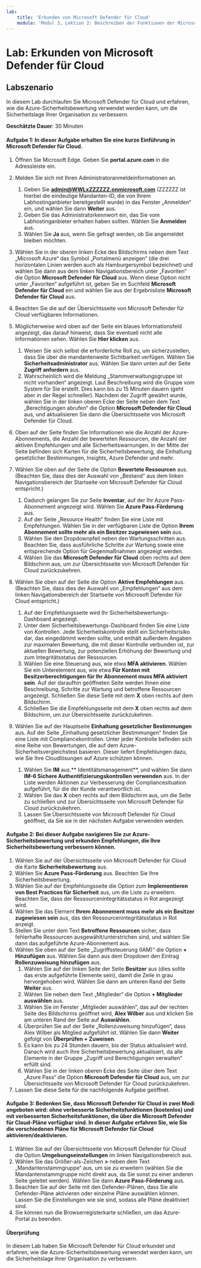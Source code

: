 ```yaml
---
lab:
    title: 'Erkunden von Microsoft Defender für Cloud'
    module: 'Modul 3, Lektion 2: Beschreiben der Funktionen der Microsoft-Sicherheitslösungen: Beschreiben der Sicherheitsverwaltungsfunktionen von Azure'
---
```


# Lab: Erkunden von Microsoft Defender für Cloud

## Labszenario
In diesem Lab durchlaufen Sie Microsoft Defender für Cloud und erfahren, wie die Azure-Sicherheitsbewertung verwendet werden kann, um die Sicherheitslage Ihrer Organisation zu verbessern.

**Geschätzte Dauer**: 30 Minuten

#### Aufgabe 1: In dieser Aufgabe erhalten Sie eine kurze Einführung in Microsoft Defender für Cloud.
1.	Öffnen Sie Microsoft Edge. Geben Sie **portal.azure.com** in die Adressleiste ein.

1. Melden Sie sich mit Ihren Administratoranmeldeinformationen an.
    1. Geben Sie **admin@WWLxZZZZZZ.onmicrosoft.com** (ZZZZZZ ist hierbei die eindeutige Mandanten-ID, die von Ihrem Labhostinganbieter bereitgestellt wurde) in das Fenster „Anmelden“ ein, und wählen Sie dann **Weiter** aus.
    1. Geben Sie das Administratorkennwort ein, das Sie vom Labhostinganbieter erhalten haben sollten. Wählen Sie **Anmelden** aus.
    1. Wählen Sie **Ja** aus, wenn Sie gefragt werden, ob Sie angemeldet bleiben möchten.

1. Wählen Sie in der oberen linken Ecke des Bildschirms neben dem Text „Microsoft Azure“ das Symbol „Portalmenü anzeigen“ (die drei horizontalen Linien werden auch als Hamburgersymbol bezeichnet) und wählen Sie dann aus dem linken Navigationsbereich unter „Favoriten“ die Option **Microsoft Defender für Cloud** aus.  Wenn diese Option nicht unter „Favoriten“ aufgeführt ist, geben Sie im Suchfeld **Microsoft Defender für Cloud** ein und wählen Sie aus der Ergebnisliste **Microsoft Defender für Cloud** aus.

1. Beachten Sie die auf der Übersichtsseite von Microsoft Defender für Cloud verfügbaren Informationen.  

1. Möglicherweise wird oben auf der Seite ein blaues Informationsfeld angezeigt, das darauf hinweist, dass Sie eventuell nicht alle Informationen sehen.  Wählen Sie **Hier klicken** aus.
    1. Weisen Sie sich selbst die erforderliche Roll zu, um sicherzustellen, dass Sie über die mandantenweite Sichtbarkeit verfügen.  Wählen Sie **Sicherheitsadministrator** aus. Wählen Sie dann unten auf der Seite **Zugriff anfordern** aus.
    1. Wahrscheinlich wird die Meldung „Stammverwaltungsgruppe ist nicht vorhanden“ angezeigt.  Laut Beschreibung wird die Gruppe vom System für Sie erstellt.  Dies kann bis zu 15 Minuten dauern (geht aber in der Regel schneller).  Nachdem der Zugriff gewährt wurde, wählen Sie in der linken oberen Ecke der Seite neben dem Text „Berechtigungen abrufen“ die Option **Microsoft Defender für Cloud** aus, und aktualisieren Sie dann die Übersichtsseite von Microsoft Defender für Cloud.

1. Oben auf der Seite finden Sie Informationen wie die Anzahl der Azure-Abonnements, die Anzahl der bewerteten Ressourcen, die Anzahl der aktiven Empfehlungen und alle Sicherheitswarnungen.  In der Mitte der Seite befinden sich Karten für die Sicherheitsbewertung, die Einhaltung gesetzlicher Bestimmungen, Insights, Azure Defender und mehr.  

1. Wählen Sie oben auf der Seite die Option **Bewertete Ressourcen** aus.  (Beachten Sie, dass dies der Auswahl von „Bestand“ aus dem linken Navigationsbereich der Startseite von Microsoft Defender für Cloud entspricht.)
    1. Dadurch gelangen Sie zur Seite **Inventar**, auf der Ihr Azure Pass-Abonnement angezeigt wird.  Wählen Sie **Azure Pass-Förderung** aus.
    1. Auf der Seite „Resource Health“ finden Sie eine Liste mit Empfehlungen.  Wählen Sie in der verfügbaren Liste die Option **Ihrem Abonnement sollte mehr als ein Besitzer zugewiesen sein** aus.
    1. Wählen Sie den Dropdownpfeil neben den Wartungsschritten aus. Beachten Sie, dass ausführliche Schritte zur Wartung sowie eine entsprechende Option für Gegenmaßnahmen angezeigt werden.  
    1. Wählen Sie das **Microsoft Defender für Cloud** oben rechts auf dem Bildschirm aus, um zur Übersichtsseite von Microsoft Defender für Cloud zurückzukehren.

1. Wählen Sie oben auf der Seite die Option **Aktive Empfehlungen** aus.  (Beachten Sie, dass dies der Auswahl von „Empfehlungen“ aus dem linken Navigationsbereich der Startseite von Microsoft Defender für Cloud entspricht.)
    1. Auf der Empfehlungsseite wird Ihr Sicherheitsbewertungs-Dashboard angezeigt.
    1. Unter dem Sicherheitsbewertungs-Dashboard finden Sie eine Liste von Kontrollen. Jede Sicherheitskontrolle stellt ein Sicherheitsrisiko dar, das eingedämmt werden sollte, und enthält außerdem Angaben zur maximalen Bewertung, die mit dieser Kontrolle verbunden ist, zur aktuellen Bewertung, zur potenziellen Erhöhung der Bewertung und zum Integritätsstatus der Ressourcen.  
    1. Wählen Sie eine Steuerung aus, wie etwa **MFA aktivieren**.  Wählen Sie ein Unterelement aus, wie etwa **Für Konten mit Besitzerberechtigungen für Ihr Abonnement muss MFA aktiviert sein**.  Auf der daraufhin geöffneten Seite werden Ihnen eine Beschreibung, Schritte zur Wartung und betroffene Ressourcen angezeigt. Schließen Sie diese Seite mit dem **X** oben rechts auf dem Bildschirm.
    1. Schließen Sie die Empfehlungsseite mit dem **X** oben rechts auf dem Bildschirm, um zur Übersichtsseite zurückzukehren.

1. Wählen Sie auf der Hauptseite **Einhaltung gesetzlicher Bestimmungen** aus. Auf der Seite „Einhaltung gesetzlicher Bestimmungen“ finden Sie eine Liste mit Compliancekontrollen.  Unter jeder Kontrolle befinden sich eine Reihe von Bewertungen, die auf dem Azure-Sicherheitsvergleichstest basieren. Dieser liefert Empfehlungen dazu, wie Sie Ihre Cloudlösungen auf Azure schützen können.
    1. Wählen Sie **IM** aus.** Identitätsmanagement**, und wählen Sie dann **IM-6 Sichere Authentifizierungskontrollen verwenden** aus.  In der Liste werden Aktionen zur Verbesserung der Compliancesituation aufgeführt, für die der Kunde verantwortlich ist.
    1. Wählen Sie das **X** oben rechts auf dem Bildschirm aus, um die Seite zu schließen und zur Übersichtsseite von Microsoft Defender für Cloud zurückzukehren. 
    1. Lassen Sie Übersichtsseite von Microsoft Defender für Cloud geöffnet, da Sie sie in der nächsten Aufgabe verwenden werden.


#### Aufgabe 2: Bei dieser Aufgabe navigieren Sie zur Azure-Sicherheitsbewertung und erkunden Empfehlungen, die Ihre Sicherheitsbewertung verbessern können. 

1. Wählen Sie auf der Übersichtsseite von Microsoft Defender für Cloud die Karte **Sicherheitsbewertung** aus.
1. Wählen Sie **Azure Pass-Förderung** aus.  Beachten Sie Ihre Sicherheitsbewertung.
1. Wählen Sie auf der Empfehlungsseite die Option zum **Implementieren von Best Practices für Sicherheit** aus, um die Liste zu erweitern. Beachten Sie, dass der Ressourcenintegritätsstatus in Rot angezeigt wird.
1. Wählen Sie das Element **Ihrem Abonnement muss mehr als ein Besitzer zugewiesen sein** aus, das den Ressourcenintegritätsstatus in Rot anzeigt. 
1. Stellen Sie unter dem Text **Betroffene Ressourcen** sicher, dass fehlerhafte Ressourcen ausgewählt/unterstrichen sind, und wählen Sie dann das aufgeführte Azure-Abonnement aus.
1. Wählen Sie oben auf der Seite „Zugriffssteuerung (IAM)“ die Option **+ Hinzufügen** aus. Wählen Sie dann aus dem Dropdown den Eintrag **Rollenzuweisung hinzufügen** aus.
    1. Wählen Sie auf der linken Seite der Seite **Besitzer** aus (dies sollte das erste aufgeführte Elemente sein), damit die Zeile in grau hervorgehoben wird. Wählen Sie dann am unteren Rand der Seite **Weiter** aus.
    1. Wählen Sie neben dem Text „Mitglieder“ die Option **+ Mitglieder auswählen** aus. 
    1. Wählen Sie im Fenster „Mitglieder auswählen“, das auf der rechten Seite des Bildschirms geöffnet wird, **Alex Wilber** aus und klicken Sie am unteren Rand der Seite auf **Auswählen**.  
    1. Überprüfen Sie auf der Seite „Rollenzuweisung hinzufügen“, dass Alex Wilber als Mitglied aufgeführt ist. Wählen Sie dann **Weiter** gefolgt von **Überprüfen + Zuweisen**.
    1. Es kann bis zu 24 Stunden dauern, bis der Status aktualisiert wird. Danach wird auch Ihre Sicherheitsbewertung aktualisiert, da alle Elemente in der Gruppe „Zugriff und Berechtigungen verwalten“ erfüllt sind.
    1. Wählen Sie in der linken oberen Ecke des Seite über dem Text „Azure Pass“ die Option **Microsoft Defender für Cloud** aus, um zur Übersichtsseite von Microsoft Defender für Cloud zurückzukehren.
1. Lassen Sie diese Seite für die nachfolgende Aufgabe geöffnet.


#### Aufgabe 3:  Bedenken Sie, dass Microsoft Defender für Cloud in zwei Modi angeboten wird: ohne verbesserte Sicherheitsfunktionen (kostenlos) und mit verbesserten Sicherheitsfunktionen, die über die Microsoft Defender für Cloud-Pläne verfügbar sind. In dieser Aufgabe erfahren Sie, wie Sie die verschiedenen Pläne für Microsoft Defender für Cloud aktivieren/deaktivieren.

1.	Wählen Sie auf der Übersichtsseite von Microsoft Defender für Cloud die Option **Umgebungseinstellungen** im linken Navigationsbereich aus.
1. Wählen Sie das Größer-als-Zeichen **>** neben dem Text „Mandantenstammgruppe“ aus, um sie zu erweitern (wählen Sie die Mandantenstammgruppe nicht direkt aus, da Sie sonst zu einer anderen Seite geleitet werden). Wählen Sie dann **Azure Pass-Förderung** aus.
1.	Beachten Sie auf der Seite mit den Defender-Plänen, dass Sie alle Defender-Pläne aktivieren oder einzelne Pläne auswählen können. Lassen Sie die Einstellungen wie sie sind, sodass alle Pläne deaktiviert sind.
1.	Sie können nun die Browserregisterkarte schließen, um das Azure-Portal zu beenden.


#### Überprüfung
In diesem Lab haben Sie Microsoft Defender für Cloud erkundet und erfahren, wie die Azure-Sicherheitsbewertung verwendet werden kann, um die Sicherheitslage Ihrer Organisation zu verbessern.
